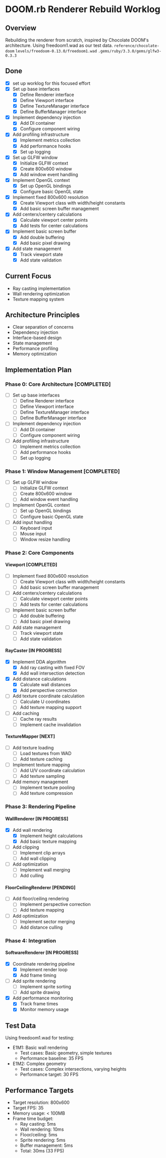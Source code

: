 # DOOM.rb Renderer Rebuild Worklog

## Overview
Rebuilding the renderer from scratch, inspired by Chocolate DOOM's architecture. Using freedoom1.wad as our test data.
`reference/chocolate-doom`
`levels/freedoom-0.13.0/freedoom1.wad`
`.gems/ruby/3.3.0/gems/glfw3-0.3.3`

## Done

- [x] set up worklog for this focused effort
- [x] Set up base interfaces
  - [x] Define Renderer interface
  - [x] Define Viewport interface
  - [x] Define TextureManager interface
  - [x] Define BufferManager interface
- [x] Implement dependency injection
  - [x] Add DI container
  - [x] Configure component wiring
- [x] Add profiling infrastructure
  - [x] Implement metrics collection
  - [x] Add performance hooks
  - [x] Set up logging
- [x] Set up GLFW window
  - [x] Initialize GLFW context
  - [x] Create 800x600 window
  - [x] Add window event handling
- [x] Implement OpenGL context
  - [x] Set up OpenGL bindings
  - [x] Configure basic OpenGL state
- [x] Implement fixed 800x600 resolution
  - [x] Create Viewport class with width/height constants
  - [x] Add basic screen buffer management
- [x] Add centerx/centery calculations
  - [x] Calculate viewport center points
  - [x] Add tests for center calculations
- [x] Implement basic screen buffer
  - [x] Add double buffering
  - [x] Add basic pixel drawing
- [x] Add state management
  - [x] Track viewport state
  - [x] Add state validation

## Current Focus
- Ray casting implementation
- Wall rendering optimization
- Texture mapping system

## Architecture Principles
- Clear separation of concerns
- Dependency injection
- Interface-based design
- State management
- Performance profiling
- Memory optimization

## Implementation Plan

### Phase 0: Core Architecture [COMPLETED]
- [ ] Set up base interfaces
  - [ ] Define Renderer interface
  - [ ] Define Viewport interface
  - [ ] Define TextureManager interface
  - [ ] Define BufferManager interface
- [ ] Implement dependency injection
  - [ ] Add DI container
  - [ ] Configure component wiring
- [ ] Add profiling infrastructure
  - [ ] Implement metrics collection
  - [ ] Add performance hooks
  - [ ] Set up logging

### Phase 1: Window Management [COMPLETED]
- [ ] Set up GLFW window
  - [ ] Initialize GLFW context
  - [ ] Create 800x600 window
  - [ ] Add window event handling
- [ ] Implement OpenGL context
  - [ ] Set up OpenGL bindings
  - [ ] Configure basic OpenGL state
- [ ] Add input handling
  - [ ] Keyboard input
  - [ ] Mouse input
  - [ ] Window resize handling

### Phase 2: Core Components

#### Viewport [COMPLETED]
- [ ] Implement fixed 800x600 resolution
  - [ ] Create Viewport class with width/height constants
  - [ ] Add basic screen buffer management
- [ ] Add centerx/centery calculations
  - [ ] Calculate viewport center points
  - [ ] Add tests for center calculations
- [ ] Implement basic screen buffer
  - [ ] Add double buffering
  - [ ] Add basic pixel drawing
- [ ] Add state management
  - [ ] Track viewport state
  - [ ] Add state validation

#### RayCaster [IN PROGRESS]
- [x] Implement DDA algorithm
  - [x] Add ray casting with fixed FOV
  - [x] Add wall intersection detection
- [x] Add distance calculations
  - [x] Calculate wall distances
  - [x] Add perspective correction
- [ ] Add texture coordinate calculation
  - [ ] Calculate U coordinates
  - [ ] Add texture mapping support
- [ ] Add caching
  - [ ] Cache ray results
  - [ ] Implement cache invalidation

#### TextureMapper [NEXT]
- [ ] Add texture loading
  - [ ] Load textures from WAD
  - [ ] Add texture caching
- [ ] Implement texture mapping
  - [ ] Add U/V coordinate calculation
  - [ ] Add texture sampling
- [ ] Add memory management
  - [ ] Implement texture pooling
  - [ ] Add texture compression

### Phase 3: Rendering Pipeline

#### WallRenderer [IN PROGRESS]
- [x] Add wall rendering
  - [x] Implement height calculations
  - [x] Add basic texture mapping
- [ ] Add clipping
  - [ ] Implement clip arrays
  - [ ] Add wall clipping
- [ ] Add optimization
  - [ ] Implement wall merging
  - [ ] Add culling

#### FloorCeilingRenderer [PENDING]
- [ ] Add floor/ceiling rendering
  - [ ] Implement perspective correction
  - [ ] Add texture mapping
- [ ] Add optimization
  - [ ] Implement sector merging
  - [ ] Add distance culling

### Phase 4: Integration

#### SoftwareRenderer [IN PROGRESS]
- [x] Coordinate rendering pipeline
  - [x] Implement render loop
  - [x] Add frame timing
- [ ] Add sprite rendering
  - [ ] Implement sprite sorting
  - [ ] Add sprite drawing
- [x] Add performance monitoring
  - [x] Track frame times
  - [x] Monitor memory usage

## Test Data
Using freedoom1.wad for testing:
- E1M1: Basic wall rendering
  - Test cases: Basic geometry, simple textures
  - Performance baseline: 35 FPS
- E1M2: Complex geometry
  - Test cases: Complex intersections, varying heights
  - Performance target: 30 FPS

## Performance Targets
- Target resolution: 800x600
- Target FPS: 35
- Memory usage: < 100MB
- Frame time budget:
  - Ray casting: 5ms
  - Wall rendering: 10ms
  - Floor/ceiling: 5ms
  - Sprite rendering: 5ms
  - Buffer management: 5ms
  - Total: 30ms (33 FPS) 